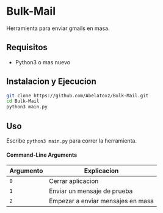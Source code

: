  # Bulk-Mail

Herramienta para enviar gmails en masa.

## Requisitos
 - Python3 o mas nuevo

## Instalacion y Ejecucion 

```bash
git clone https://github.com/Abelatoxz/Bulk-Mail.git
cd Bulk-Mail
python3 main.py

```
## Uso
Escribe  ```python3 main.py``` para correr la herramienta.

#### Command-Line Arguments

|Argumento | Explicacion |
| -------- | ----------- |
| ```0``` | Cerrar aplicacion |
| ```1 ``` | Enviar un mensaje de prueba|
| ```2 ``` | Empezar a enviar mensajes en masa |
